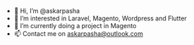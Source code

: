 - 👋 Hi, I’m @askarpasha
- 👀 I’m interested in Laravel, Magento, Wordpress and Flutter
- 🌱 I’m currently doing a project in Magento
- 📫 Contact me on askarpasha@outlook.com

